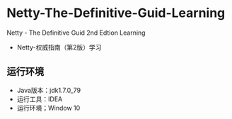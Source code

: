 # Netty-The-Definitive-Guid-Learning

Netty - The Definitive Guid 2nd Edtion Learning 

- Netty-权威指南（第2版）学习

## 运行环境

- Java版本：jdk1.7.0_79
- 运行工具：IDEA
- 运行环境；Window 10
